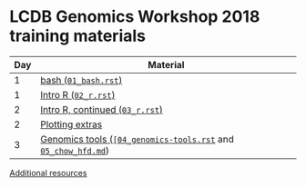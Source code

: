 # LCDB Genomics Workshop 2018 training materials

| Day | Material                                                                                                      |
| --- | -------------------                                                                                           |
| 1   | [bash (``01_bash.rst``)](01_bash.rst)                                                                         |
| 1   | [Intro R (``02_r.rst``)](02_r.rst)                                                                            |
| 2   | [Intro R, continued (``03_r.rst``)](03_r.rst)                                                                 |
| 2   | [Plotting extras](extras/ggplot2_additional/README.md)                                                        |
| 3   | [Genomics tools (``[04_genomics-tools.rst``](04_genomics-tools.rst) and [``05_chow_hfd.md``](05_chow_hfd.md)) |

[Additional resources](extras/resources.rst)
